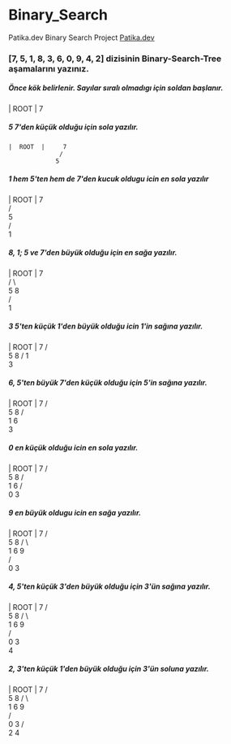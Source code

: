 # Binary_Search
Patika.dev Binary Search Project [Patika.dev](https://www.patika.dev/tr) 
### [7, 5, 1, 8, 3, 6, 0, 9, 4, 2] dizisinin Binary-Search-Tree aşamalarını yazınız.
##### Önce kök belirlenir. Sayılar sıralı olmadıgı için soldan başlanır.
|  ROOT  |     7
##### 5 7'den küçük olduğu için sola yazılır.
```
|  ROOT  |     7
              /   
             5
```            
##### 1 hem 5'ten hem de 7'den kucuk oldugu icin en sola yazılır
|  ROOT  |     7  
              /   
             5  
            /  
           1  
##### 8, 1; 5 ve 7'den büyük olduğu için en sağa yazılır.
|  ROOT  |     7  
              / \  
             5   8   
            /  
           1  
##### 3 5'ten küçük 1'den büyük olduğu icin 1'in sağına yazılır.
|  ROOT  |     7
              / \
             5   8 
            /
           1 
            \
             3
##### 6, 5'ten büyük 7'den küçük olduğu için 5'in sağına yazılır.
|  ROOT  |     7
              / \
             5   8 
            / \
           1   6
            \
             3
##### 0 en küçük olduğu icin en sola yazılır.
|  ROOT  |     7
              / \
             5   8 
            / \
           1   6
          / \
         0   3
##### 9 en büyük oldugu icin en sağa yazılır.
|  ROOT  |     7
              / \
             5   8 
            / \   \
           1   6   9  
          / \
         0   3
##### 4, 5'ten küçük 3'den büyük olduğu için 3'ün sağına yazılır.
|  ROOT  |     7
              / \
             5   8 
            / \   \
           1   6   9  
          / \
         0   3
              \
               4
##### 2, 3'ten küçük 1'den büyük olduğu için 3'ün soluna yazılır.
|  ROOT  |     7
              / \
             5   8 
            / \   \
           1   6   9  
          / \
         0   3
            / \
           2   4
